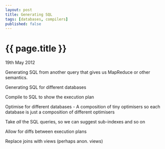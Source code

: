 ```yaml
---
layout: post
title: Generating SQL
tags: [databases, compilers]
published: false
---
```


{{ page.title }}
================
<p class="meta">19th May 2012</p>

Generating SQL from another query that gives us MapReduce or other semantics.

Generating SQL for different databases

Compile to SQL to show the execution plan

Optimise for different databases - A composition of tiny optimisers so each database is just a composition of different optimisers

Take *all* the SQL queries, so we can suggest sub-indexes and so on

Allow for diffs between execution plans

Replace joins with views (perhaps anon. views)
